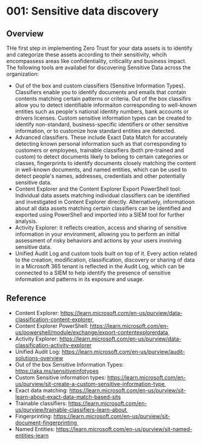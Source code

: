 # 001: Sensitive data discovery

## Overview

THe first step in implementing Zero Trust for your data assets is to identify and categorize these assets according to their sensitivity, whcih encompassess areas like confidentiality, criticality and business impact. 
The following tools are availabel for discovering Sensitive Data across the organization: 
* Out of the box and custom classifiers (Sensitive Information Types). Classifiers enable you to identify documents and emails that contain contents matching certain patterns or criteria. Out of the box classifirs allow you to detect identifiable informaiton corresponding to well-known entities such as people's national identity numbers, bank accounts or drivers licenses. Custom sensitive information types can be created to identify non-standard, business-specific identifiers or other sensitive information, or to customize how standard entities are detected.
* Advanced classifiers. These include Exact Data Match for accurately detecting known personal information such as that corresponding to customers or employees, trainable classifiers (both pre-trained and custom) to detect documents likely to belong to certain categories or classes, fingerprints to identify documents closely matching the content in well-known documents, and named entities, which can be used to detect people's names, addresses, credentials and other potentially sensitive data.  
* Content Explorer and the Content Explorer Export PowerShell tool: Individual data assets matching individual classifiers can be identified and investigated in Content Explorer directly. Alternatively, informatioon about all data assets matching certain classifiers can be identified and exported using PowerShell and imported into a SIEM tool for further analysis. 
* Activity Explorer: it reflects creation, access and sharing of sensitive information in your environment, allowing you to perform an initial assessment of risky behaviors and actions by your users involving sensitive data.
* Unified Audit Log and custom tools built on top of it. Every action related to the creation, modification, classification, discovery or sharing of data in a Microsoft 365 tenant is reflected in the Audit Log, which can be connected to a SIEM to help identify the presence of sensitive information and patterns in its exposure and usage.




## Reference

* Content Explorer: https://learn.microsoft.com/en-us/purview/data-classification-content-explorer  
* Content Explorer PowerShell: https://learn.microsoft.com/en-us/powershell/module/exchange/export-contentexplorerdata      
* Activity Explorer: https://learn.microsoft.com/en-us/purview/data-classification-activity-explorer
* Unified Audit Log: https://learn.microsoft.com/en-us/purview/audit-solutions-overview
* Out of the box Sensitive Information Types: https://aka.ms/sensitiveinfotypes
* Custom Sensitive information types: https://learn.microsoft.com/en-us/purview/sit-create-a-custom-sensitive-information-type  
* Exact data matching: https://learn.microsoft.com/en-us/purview/sit-learn-about-exact-data-match-based-sits
* Trainable classifiers: https://learn.microsoft.com/en-us/purview/trainable-classifiers-learn-about      
* Fingerprinting: https://learn.microsoft.com/en-us/purview/sit-document-fingerprinting  
* Named Entities: https://learn.microsoft.com/en-us/purview/sit-named-entities-learn




